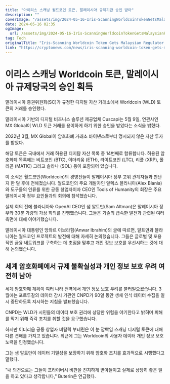 ```yaml
---
title: "아이리스 스캐닝 월드코인 토큰, 말레이시아 규제기관 승인 받아"
description: ""
coverImage: "/assets/img/2024-05-16-Iris-ScanningWorldcoinTokenGetsMalaysianRegulatorsNod_thumbnail.png"
date: 2024-05-16 02:35
ogImage: 
  url: /assets/img/2024-05-16-Iris-ScanningWorldcoinTokenGetsMalaysianRegulatorsNod_thumbnail.png
tag: Tech
originalTitle: "Iris-Scanning Worldcoin Token Gets Malaysian Regulator’s Nod"
link: "https://cryptonews.com/news/iris-scanning-worldcoin-token-gets-malaysian-regulators-nod.htm"
---
```



# 이리스 스캐닝 Worldcoin 토큰, 말레이시아 규제당국의 승인 획득

말레이시아 증권위원회(SC)가 규정한 디지털 자산 거래소에서 Worldcoin (WLD) 토큰의 거래를 승인했다.

말레이시아 기반의 디지털 비즈니스 솔루션 제공업체 Cuscapi는 5월 9일, 연관사인 MX Global이 WLD 토큰 거래를 용이하게 하기 위한 승인을 받았다는 소식을 밝혔다.

2022년 3월, MX Global이 암호화폐 거래소 바이낸스로부터 명시되지 않은 자산 투자를 받았다.



해당 토큰은 국내에서 거래 허용된 디지턈 자산 목록 중 14번째로 합류합니다. 허용된 암호화폐 목록에는 비트코인 (BTC), 이더리움 (ETH), 라이트코인 (LTC), 리플 (XRP), 폴리곤 (MATIC) 그리고 솔라나 (SOL) 등이 포함되어 있습니다.

이 소식은 월드코인(Worldcoin)의 경영진들이 말레이시아 정부 고위 관계자들과 만난지 한 달 후에 전해졌습니다. 월드코인의 주요 개발자인 알렉스 블라니아(Alex Blania)와 도구들의 인류를 위한 공동 창업자이자 CEO인 Tools of Humanity의 회장은 주요 말레이시아 정부 요인들과의 회의에 참석했습니다.

실제 회의 전에 블라니아와 OpenAI CEO인 샘 알트만(Sam Altman)은 말레이시아 정부와 30분 가량의 가상 회의를 진행했습니다. 그들은 기술의 급속한 발전과 관련된 여러 측면에 대해 이야기했습니다.

말레이시아 대통령인 앙와르 이브라힘(Anwar Ibrahim)의 글에 따르면, 알트만과 블라니아는 월드코인 프로젝트의 발전에 대해 자세히 논의했습니다. 그들은 글로벌 및 포용적인 금융 네트워크를 구축하는 데 초점을 맞추고 개인 정보 보호를 우선시하는 것에 대해 논의했습니다.



## 세계 암호화폐에서 규제 불확실성과 개인 정보 보호 우려 여전히 남아

세계 암호화폐 계획이 여러 나라 전역에서 개인 정보 보호 우려를 불러일으켰습니다. 3월에는 포르투갈의 데이터 감시 기관인 CNPD가 90일 동안 생체 인식 데이터 수집을 일시 중단하도록 지시하는 지침을 발표했습니다.

CNPD는 WLD가 시민들의 데이터 보호 권리에 상당한 위험을 야기한다고 밝히며 피해를 막기 위해 즉각 조치를 취할 것을 요구했습니다.

하지만 이더리움 공동 창업자 비탈릭 부테린은 이 눈 깜빡임 스캐닝 디지털 토큰에 대해 다른 견해를 가지고 있습니다. 최근에 그는 Worldcoin의 사용자 데이터 개인 정보 보호 노력을 인정했습니다.



그는 샘 알트만이 데이터 기밀성을 보장하기 위해 암호화 조치를 효과적으로 시행했다고 말했다.

"내 의견으로는 그들이 프라이버시 비판을 진지하게 받아들이고 실제로 상당히 좋은 일을 하고 있다고 생각합니다," Buterin은 언급했다.